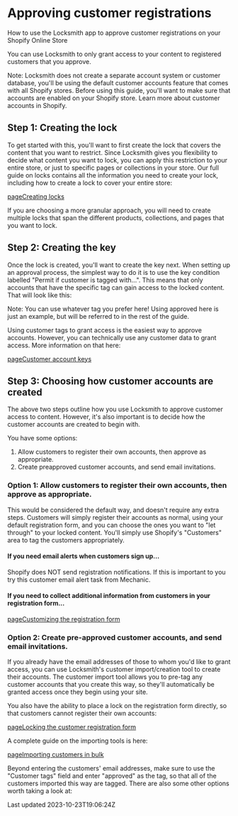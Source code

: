 # Approving customer registrations

How to use the Locksmith app to approve customer registrations on your Shopify Online Store

You can use Locksmith to only grant access to your content to registered customers that you approve.

Note: Locksmith does not create a separate account system or customer database, you'll be using the default customer accounts feature that comes with all Shopify stores. Before using this guide, you'll want to make sure that accounts are enabled on your Shopify store. Learn more about customer accounts in Shopify.

## Step 1: Creating the lock

To get started with this, you'll want to first create the lock that covers the content that you want to restrict. Since Locksmith gives you flexibility to decide what content you want to lock, you can apply this restriction to your entire store, or just to specific pages or collections in your store. Our full guide on locks contains all the information you need to create your lock, including how to create a lock to cover your entire store:

[pageCreating locks](/basics/creating-locks)

If you are choosing a more granular approach, you will need to create multiple locks that span the different products, collections, and pages that you want to lock.

## Step 2: Creating the key

Once the lock is created, you'll want to create the key next. When setting up an approval process, the simplest way to do it is to use the key condition labelled "Permit if customer is tagged with...". This means that only accounts that have the specific tag can gain access to the locked content. That will look like this:

Note: You can use whatever tag you prefer here! Using approved here is just an example, but will be referred to in the rest of the guide.

Using customer tags to grant access is the easiest way to approve accounts. However, you can technically use any customer data to grant access. More information on that here:

[pageCustomer account keys](/keys/customer-account-keys)
## Step 3: Choosing how customer accounts are created

The above two steps outline how you use Locksmith to approve customer access to content. However, it's also important is to decide how the customer accounts are created to begin with.

You have some options:

1. Allow customers to register their own accounts, then approve as appropriate.
2. Create preapproved customer accounts, and send email invitations.

### Option 1: Allow customers to register their own accounts, then approve as appropriate.

This would be considered the default way, and doesn't require any extra steps. Customers will simply register their accounts as normal, using your default registration form, and you can choose the ones you want to "let through" to your locked content. You'll simply use Shopify's "Customers" area to tag the customers appropriately.

#### If you need email alerts when customers sign up...

Shopify does NOT send registration notifications. If this is important to you try this customer email alert task from Mechanic.

#### If you need to collect additional information from customers in your registration form...
[pageCustomizing the registration form](/tutorials/more/customizing-the-registration-form)
### Option 2: Create pre-approved customer accounts, and send email invitations.

If you already have the email addresses of those to whom you'd like to grant access, you can use Locksmith's customer import/creation tool to create their accounts. The customer import tool allows you to pre-tag any customer accounts that you create this way, so they'll automatically be granted access once they begin using your site.

You also have the ability to place a lock on the registration form directly, so that customers cannot register their own accounts:

[pageLocking the customer registration form](/tutorials/more/locking-the-customer-registration-form)

A complete guide on the importing tools is here:

[pageImporting customers in bulk](/tutorials/more/importing-customers-in-bulk)

Beyond entering the customers' email addresses, make sure to use the "Customer tags" field and enter "approved" as the tag, so that all of the customers imported this way are tagged. There are also some other options worth taking a look at:

Last updated 2023-10-23T19:06:24Z